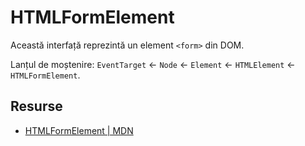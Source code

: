 # HTMLFormElement

Această interfață reprezintă un element `<form>` din DOM.

Lanțul de moștenire: `EventTarget` <- `Node` <- `Element` <- `HTMLElement` <- `HTMLFormElement`.


## Resurse

- [HTMLFormElement | MDN](https://developer.mozilla.org/en-US/docs/Web/API/HTMLFormElement)
